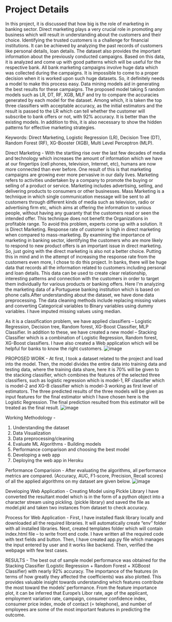 # Project Details

In this project, it is discussed that how big is the role of marketing in banking sector. Direct marketing plays a very crucial role in promoting any business which will result in understanding about the customers and their choice. Identifying the trusted customers is a challenge for financial institutions. It can be achieved by analyzing the past records of customers like personal details, loan details. The dataset also provides the important information about the previously conducted campaigns. Based on this data, it is analyzed and come up with good patterns which will be useful for the respective bank. All bank marketing campaigns involve huge data which was collected during the campaigns. It is impossible to come to a proper decision when it is worked upon such huge datasets. So, it definitely needs a model to make this process easy. Data mining models aid in generating the best results for these campaigns. The proposed model taking 5 random models such as LR, DT, RF, XGB, MLF and try to compare the accuracies generated by each model for the dataset. Among which, it is taken the top three classifiers with acceptable accuracy, as the initial estimators and the result is passed to the LR which can tell whether the customer will subscribe to bank offers or not, with 92% accuracy. It is better than the existing models. In addition to this, it is also necessary to show the hidden patterns for effective marketing strategies.

Keywords: Direct Marketing, Logistic Regression (LR), Decision Tree (DT), Random Forest (RF), XG-Booster (XGB), Multi Level Perceptron (MLP).

Direct Marketing -
With the startling rise over the last few decades of media and technology which increases the amount of information which we have at our fingertips (cell phones, television, Internet, etc), humans are now more connected than ever before. One result of this is that marketing campaigns are growing ever more pervasive in our daily lives. Marketing refers to activities undertaken by a company to promote the buying or selling of a product or service. Marketing includes advertising, selling, and delivering products to consumers or other businesses. Mass Marketing is a technique in which single communication message will be sent to all customers through different kinds of media such as television, radio or advertising firm etc, which aims at offering the information to various people, without having any guaranty that the customers read or seen the intended offer. This technique does not benefit the Organizations in profitable range. To avoid this problem, experts come up with a solution. It is Direct Marketing. 
Response rate of customer is high in direct marketing when compared to mass-marketing. By examining the importance of marketing in banking sector, identifying the customers who are more likely to respond to new product offers is an important issue in direct marketing. So, just going with the direct marketing is also not a better choice. Putting this in mind and in the attempt of increasing the response rate from the customers even more, I chose to do this project. In banks, there will be huge data that records all the information related to customers including personal and loan details. This data can be used to create clear relationship, interesting patterns and connection with the customers in order to target them individually for various products or banking offers. Here I'm analyzing the marketing data of a Portuguese banking institution which is based on phone calls.After understanding about the dataset, we have done data preprocessing. The data cleaning methods include replacing missing values and converting Categorical variables to Binary variables using dummy variables. I have imputed missing values using median. 

As it is a classification problem, we have applied classifiers – Logistic Regression, Decision tree, Random forest, XG-Boost Classifier, MLP Classifier. In addition to these, we have created a new model – Stacking Classifier which is a combination of Logistic Regression, Random forest, XG-Boost classifiers. I have also created a Web application which will be helpful for banks to know the right customers.
![image](https://user-images.githubusercontent.com/95888723/145663037-e332f18b-dc17-4ecc-9307-0b28b30632fc.png)

PROPOSED WORK - 
At first, I took a dataset related to the project and load into the model. Then, the model divides the entire data into training data and testing data, where the training data share, here it is 70% will be given to the stacking classifier, which combines the features of the selected three classifiers, such as logistic regression which is model-1, RF classifier which is model-2 and XG-B classifier which is model-3 working as first level of estimators. The three predicted results of the three models will be given as input features for the final estimator which I have chosen here is the Logistic Regression. The final prediction resulted from this estimator will be treated as the final result.
![image](https://user-images.githubusercontent.com/95888723/145663099-521db47c-ff74-4fe0-a773-cb0e6bc40ef9.png)

Working Methodology - 
1.	Understanding the dataset
2.	Data Visualization 
3.	Data preprocessing/cleaning
4.	Evaluate ML Algorithms - Building models
5.	Performance comparison and choosing the best model
6.	Developing a web app
7.	Deploying the web app in Heroku

Performance Comparision - 
After evaluating the algorithms, all performance metrics are compared. (Accuracy, AUC, F1-score, Precision, Recall scores) of all the applied algorithms on my dataset are given below.
![image](https://user-images.githubusercontent.com/95888723/145663336-93419cea-b8f3-444d-a73a-a8966ee53d65.png)

Developing Web Application - Creating Model using Pickle Library
I have converted the resultant model which is in the form of a python object into a character stream using pickling. (pickle library) and saved the file as model.pkl and taken two instances from dataset to check accuracy.

Process for Web Application -
First, I have installed flask library locally and downloaded all the required libraries.
It will automatically create “env” folder with all installed libraries.
Next, created templates folder which will contain index.html file – to write front end code. I have written all the required code with text fields and button.
Then, I have created app.py file which manages the input entered by user and it works like backend.
Then, verified the webpage with few test cases.

RESULTS - 
The best out of sample model performance was obtained for the Stacking Classifier (Logistic Regression + Random Forest + XGBoost Classifier) with nearly 92% accuracy. The importance of the features (in terms of how greatly they affected the coefficients) was also plotted. This provides valuable insight towards understanding which features contribute the most toward the models’ performance. From the feature importance plot, it can be inferred that Europe’s Libor rate, age of the applicant, employment variation rate, campaign, consumer confidence index, consumer price index, mode of contact (= telephone), and number of employees are some of the most important features in predicting the outcome.
